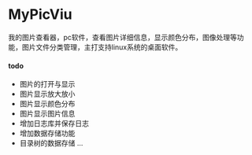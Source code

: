 # MyPicViu
我的图片查看器，pc软件，查看图片详细信息，显示颜色分布，图像处理等功能，图片文件分类管理，主打支持linux系统的桌面软件。


#### todo
- 图片的打开与显示
- 图片显示放大放小
- 图片显示颜色分布
- 图片显示图片信息
- 增加日志库并保存日志
- 增加数据存储功能
- 目录树的数据存储
...

